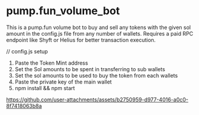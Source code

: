 # pump.fun_volume_bot
This is a pump.fun volume bot to buy and sell any tokens with the given sol amount in the config.js file from any number of wallets. Requires a paid RPC endpoint like Shyft or Helius for better transaction execution.

// config.js setup
1. Paste the Token Mint address
2. Set the Sol amounts to be spent in transferring to sub wallets
3. Set the sol amounts to be used to buy the token from each wallets
5. Paste the private key of the main wallet
6. npm install && npm start
   
https://github.com/user-attachments/assets/b2750959-d977-4016-a0c0-8f7418063b8a


